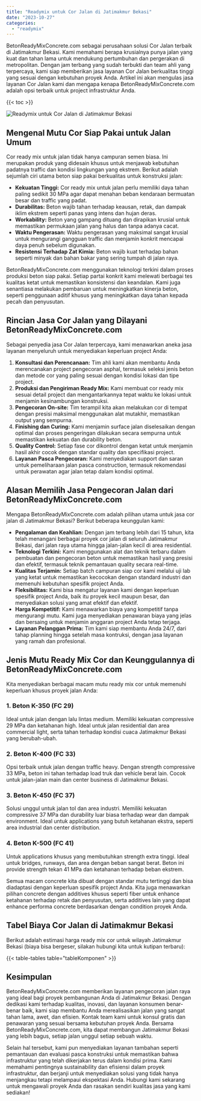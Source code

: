 ```yaml
---
title: "Readymix untuk Cor Jalan di Jatimakmur Bekasi"
date: "2023-10-27"
categories: 
  - "readymix"
---
```


BetonReadyMixConcrete.com sebagai perusahaan solusi Cor Jalan terbaik di Jatimakmur Bekasi. Kami memahami berapa krusialnya punya jalan yang kuat dan tahan lama untuk mendukung pertumbuhan dan pergerakan di metropolitan. Dengan jam terbang yang sudah terbukti dan team ahli yang terpercaya, kami siap memberikan jasa layanan Cor Jalan berkualitas tinggi yang sesuai dengan kebutuhan proyek Anda. Artikel ini akan mengulas jasa layanan Cor Jalan kami dan mengapa kenapa BetonReadyMixConcrete.com adalah opsi terbaik untuk project infrastruktur Anda.

{{< toc >}}

![Readymix untuk Cor Jalan di Jatimakmur Bekasi](https://betoncor8.github.io/cor/harga-beton-readymix-concrete%20(24).png)

## Mengenal Mutu Cor Siap Pakai untuk Jalan Umum

Cor ready mix untuk jalan tidak hanya campuran semen biasa. Ini merupakan produk yang didesain khusus untuk menjawab kebutuhan padatnya traffic dan kondisi lingkungan yang ekstrem. Berikut adalah sejumlah ciri utama beton siap pakai berkualitas untuk konstruksi jalan:

- **Kekuatan Tinggi:** Cor ready mix untuk jalan perlu memiliki daya tahan paling sedikit 30 MPa agar dapat menahan beban kendaraan bermuatan besar dan traffic yang padat.
- **Durabilitas:** Beton wajib tahan terhadap keausan, retak, dan dampak iklim ekstrem seperti panas yang intens dan hujan deras.
- **Workability:** Beton yang gampang dituang dan dirapikan krusial untuk memastikan permukaan jalan yang halus dan tanpa adanya cacat.
- **Waktu Pengerasan:** Waktu pengerasan yang maksimal sangat krusial untuk mengurangi gangguan traffic dan menjamin konkrit mencapai daya penuh sebelum digunakan.
- **Resistensi Terhadap Zat Kimia:** Beton wajib kuat terhadap bahan seperti minyak dan bahan bakar yang sering tumpah di jalan raya.

BetonReadyMixConcrete.com menggunakan teknologi terkini dalam proses produksi beton siap pakai. Setiap partai konkrit kami melewati berbagai tes kualitas ketat untuk memastikan konsistensi dan keandalan. Kami juga senantiasa melakukan pembaruan untuk meningkatkan kinerja beton, seperti penggunaan aditif khusus yang meningkatkan daya tahan kepada pecah dan penyusutan.

## Rincian Jasa Cor Jalan yang Dilayani BetonReadyMixConcrete.com

Sebagai penyedia jasa Cor Jalan terpercaya, kami menawarkan aneka jasa layanan menyeluruh untuk menyediakan keperluan project Anda:

1. **Konsultasi dan Perencanaan:** Tim ahli kami akan membantu Anda merencanakan project pengecoran asphal, termasuk seleksi jenis beton dan metode cor yang paling sesuai dengan kondisi lokasi dan tipe project.
2. **Produksi dan Pengiriman Ready Mix:** Kami membuat cor ready mix sesuai detail project dan mengantarkannya tepat waktu ke lokasi untuk menjamin kesinambungan konstruksi.
3. **Pengecoran On-site:** Tim terampil kita akan melakukan cor di tempat dengan presisi maksimal menggunakan alat mutakhir, memastikan output yang sempurna.
4. **Finishing dan Curing:** Kami menjamin surface jalan diselesaikan dengan optimal dan proses pengeringan dilakukan secara sempurna untuk memastikan kekuatan dan durability beton.
5. **Quality Control:** Setiap fase cor dikontrol dengan ketat untuk menjamin hasil akhir cocok dengan standar quality dan specifikasi project.
6. **Layanan Pasca Pengecoran:** Kami menyediakan support dan saran untuk pemeliharaan jalan pasca construction, termasuk rekomendasi untuk perawatan agar jalan tetap dalam kondisi optimal.

## Alasan Memilih Jasa Pengecoran Jalan dari BetonReadyMixConcrete.com

Mengapa BetonReadyMixConcrete.com adalah pilihan utama untuk jasa cor jalan di Jatimakmur Bekasi? Berikut beberapa keunggulan kami:

- **Pengalaman dan Keahlian:** Dengan jam terbang lebih dari 15 tahun, kita telah menangani berbagai proyek cor jalan di seluruh Jatimakmur Bekasi, dari jalan raya utama hingga jalan-jalan kecil di area residential.
- **Teknologi Terkini:** Kami menggunakan alat dan teknik terbaru dalam pembuatan dan pengecoran beton untuk memastikan hasil yang presisi dan efektif, termasuk teknik pemantauan quality secara real-time.
- **Kualitas Terjamin:** Setiap batch campuran siap cor kami melalui uji lab yang ketat untuk memastikan kecocokan dengan standard industri dan memenuhi kebutuhan spesifik project Anda.
- **Fleksibilitas:** Kami bisa mengatur layanan kami dengan keperluan spesifik project Anda, baik itu proyek kecil maupun besar, dan menyediakan solusi yang amat efektif dan efektif.
- **Harga Kompetitif:** Kami menawarkan biaya yang kompetitif tanpa mengurangi mutu. Kami juga menyediakan penawaran biaya yang jelas dan bersaing untuk menjamin anggaran project Anda tetap terjaga.
- **Layanan Pelanggan Prima:** Tim kami siap membantu Anda 24/7, dari tahap planning hingga setelah masa kontruksi, dengan jasa layanan yang ramah dan profesional.

## Jenis Mutu Ready Mix Cor dan Keunggulannya di BetonReadyMixConcrete.com

Kita menyediakan berbagai macam mutu ready mix cor untuk memenuhi keperluan khusus proyek jalan Anda:

### 1\. Beton K-350 (FC 29)

Ideal untuk jalan dengan lalu lintas medium. Memiliki kekuatan compressive 29 MPa dan ketahanan high. Ideal untuk jalan residential dan area commercial light, serta tahan terhadap kondisi cuaca Jatimakmur Bekasi yang berubah-ubah.

### 2\. Beton K-400 (FC 33)

Opsi terbaik untuk jalan dengan traffic heavy. Dengan strength compressive 33 MPa, beton ini tahan terhadap load truk dan vehicle berat lain. Cocok untuk jalan-jalan main dan center business di Jatimakmur Bekasi.

### 3\. Beton K-450 (FC 37)

Solusi unggul untuk jalan tol dan area industri. Memiliki kekuatan compressive 37 MPa dan durability luar biasa terhadap wear dan dampak environment. Ideal untuk applications yang butuh ketahanan ekstra, seperti area industrial dan center distribution.

### 4\. Beton K-500 (FC 41)

Untuk applications khusus yang membutuhkan strength extra tinggi. Ideal untuk bridges, runways, dan area dengan beban sangat berat. Beton ini provide strength tekan 41 MPa dan ketahanan terhadap beban ekstrem.

Semua macam concrete kita dibuat dengan standar mutu tertinggi dan bisa diadaptasi dengan keperluan spesifik project Anda. Kita juga menawarkan pilihan concrete dengan additives khusus seperti fiber untuk enhance ketahanan terhadap retak dan penyusutan, serta additives lain yang dapat enhance performa concrete berdasarkan dengan condition proyek Anda.

## Tabel Biaya Cor Jalan di Jatimakmur Bekasi

Berikut adalah estimasi harga ready mix cor untuk wilayah Jatimakmur Bekasi (biaya bisa bergeser, silakan hubungi kita untuk kutipan terbaru):

{{< table-tables table="tableKomponen" >}}

## Kesimpulan

BetonReadyMixConcrete.com memberikan layanan pengecoran jalan raya yang ideal bagi proyek pembangunan Anda di Jatimakmur Bekasi. Dengan dedikasi kami terhadap kualitas, inovasi, dan layanan konsumen benar-benar baik, kami siap membantu Anda merealisasikan jalan yang sangat tahan lama, awet, dan efisien. Kontak team kami untuk konsul gratis dan penawaran yang sesuai bersama kebutuhan proyek Anda. Bersama BetonReadyMixConcrete.com, kita dapat membangun Jatimakmur Bekasi yang lebih bagus, setiap jalan unggul setiap sebuah waktu.

Selain hal tersebut, kami pun menyediakan layanan tambahan seperti pemantauan dan evaluasi pasca konstruksi untuk memastikan bahwa infrastruktur yang telah dikerjakan terus dalam kondisi prima. Kami memahami pentingnya sustainability dan efisiensi dalam proyek infrastruktur, dan berjanji untuk menyediakan solusi yang tidak hanya menjangkau tetapi melampaui ekspektasi Anda. Hubungi kami sekarang untuk mengawali proyek Anda dan rasakan sendiri kualitas jasa yang kami sediakan!

